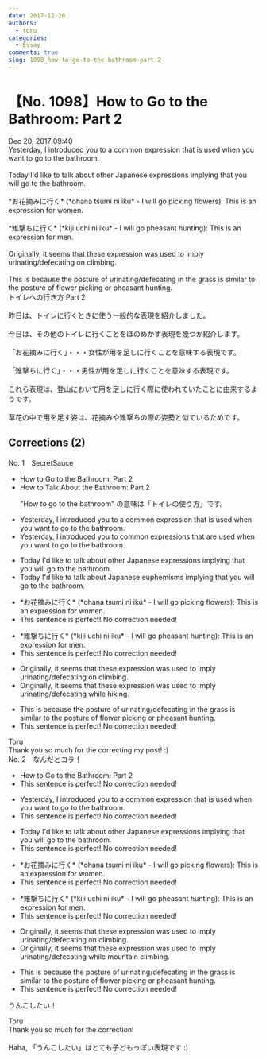 ```yaml
---
date: 2017-12-20
authors:
  - toru
categories:
  - Essay
comments: true
slug: 1098_how-to-go-to-the-bathroom-part-2
---
```


# 【No. 1098】How to Go to the Bathroom: Part 2
<div class="date">Dec 20, 2017 09:40</div>
<div id="post"><div id="body_show_ori">
Yesterday, I introduced you to a common expression that is used when you want to go to the bathroom.<br/><br/>Today I'd like to talk about other Japanese expressions implying that you will go to the bathroom.<br/><br/>*お花摘みに行く* (*ohana tsumi ni iku* - I will go picking flowers): This is an expression for women.<br/><br/>*雉撃ちに行く* (*kiji uchi ni iku* - I will go pheasant hunting): This is an expression for men.<br/><br/>Originally, it seems that these expression was used to imply urinating/defecating on climbing.<br/><br/>This is because the posture of urinating/defecating in the grass is similar to the posture of flower picking or pheasant hunting.
</div></div>

<!-- more -->

<div id="post_ja"><div id="body_show_mo">
トイレへの行き方 Part 2<br/><br/>昨日は、トイレに行くときに使う一般的な表現を紹介しました。<br/><br/>今日は、その他のトイレに行くことをほのめかす表現を幾つか紹介します。<br/><br/>「お花摘みに行く」・・・女性が用を足しに行くことを意味する表現です。<br/><br/>「雉撃ちに行く」・・・男性が用を足しに行くことを意味する表現です。<br/><br/>これら表現は、登山において用を足しに行く際に使われていたことに由来するようです。<br/><br/>草花の中で用を足す姿は、花摘みや雉撃ちの際の姿勢と似ているためです。
</div></div>

## Corrections (2)
<div id="block"><div class="first_name"> No. 1　<span class="just_name">SecretSauce</span></div><div id="block2">
<ul class="correction_field">
<li class="incorrect">How to Go to the Bathroom: Part 2</li>
<li class="corrected correct">
How to Talk About the Bathroom: Part 2
<p class="correction_comment">"How to go to the bathroom" の意味は「トイレの使う方」です。</p>
</li>
</ul>
<ul class="correction_field">
<li class="incorrect">Yesterday, I introduced you to a common expression that is used when you want to go to the bathroom.</li>
<li class="corrected correct">
Yesterday, I introduced you to common expressions that are used when you want to go to the bathroom.
</li>
</ul>
<ul class="correction_field">
<li class="incorrect">Today I'd like to talk about other Japanese expressions implying that you will go to the bathroom.</li>
<li class="corrected correct">
Today I'd like to talk about Japanese euphemisms implying that you will go to the bathroom.
</li>
</ul>
<ul class="correction_field">
<li class="incorrect">*お花摘みに行く* (*ohana tsumi ni iku* - I will go picking flowers): This is an expression for women.</li>
<li class="corrected perfect">This sentence is perfect! No correction needed!</li>
</ul>
<ul class="correction_field">
<li class="incorrect">*雉撃ちに行く* (*kiji uchi ni iku* - I will go pheasant hunting): This is an expression for men.</li>
<li class="corrected perfect">This sentence is perfect! No correction needed!</li>
</ul>
<ul class="correction_field">
<li class="incorrect">Originally, it seems that these expression was used to imply urinating/defecating on climbing.</li>
<li class="corrected correct">
Originally, it seems that these expression was used to imply urinating/defecating while hiking.
</li>
</ul>
<ul class="correction_field">
<li class="incorrect">This is because the posture of urinating/defecating in the grass is similar to the posture of flower picking or pheasant hunting.</li>
<li class="corrected perfect">This sentence is perfect! No correction needed!</li>
</ul>
</div><div class="name"><span class="just_name">Toru</span><br>
Thank you so much for the correcting my post! :)
</div>
</div>
<div id="block"><div class="first_name"> No. 2　<span class="just_name">なんだとコラ！</span></div><div id="block2">
<ul class="correction_field">
<li class="incorrect">How to Go to the Bathroom: Part 2</li>
<li class="corrected perfect">This sentence is perfect! No correction needed!</li>
</ul>
<ul class="correction_field">
<li class="incorrect">Yesterday, I introduced you to a common expression that is used when you want to go to the bathroom.</li>
<li class="corrected perfect">This sentence is perfect! No correction needed!</li>
</ul>
<ul class="correction_field">
<li class="incorrect">Today I'd like to talk about other Japanese expressions implying that you will go to the bathroom.</li>
<li class="corrected perfect">This sentence is perfect! No correction needed!</li>
</ul>
<ul class="correction_field">
<li class="incorrect">*お花摘みに行く* (*ohana tsumi ni iku* - I will go picking flowers): This is an expression for women.</li>
<li class="corrected perfect">This sentence is perfect! No correction needed!</li>
</ul>
<ul class="correction_field">
<li class="incorrect">*雉撃ちに行く* (*kiji uchi ni iku* - I will go pheasant hunting): This is an expression for men.</li>
<li class="corrected perfect">This sentence is perfect! No correction needed!</li>
</ul>
<ul class="correction_field">
<li class="incorrect">Originally, it seems that these expression was used to imply urinating/defecating on climbing.</li>
<li class="corrected correct">
Originally, it seems that these expression was used to imply urinating/defecating while mountain climbing.
</li>
</ul>
<ul class="correction_field">
<li class="incorrect">This is because the posture of urinating/defecating in the grass is similar to the posture of flower picking or pheasant hunting.</li>
<li class="corrected perfect">This sentence is perfect! No correction needed!</li>
</ul>
<p class="comment_small">
 うんこしたい！
</p>

</div><div class="name"><span class="just_name">Toru</span><br>
Thank you so much for the correction!<br/><br/>Haha, 「うんこしたい」はとても子どもっぽい表現です :)
</div>
</div>
